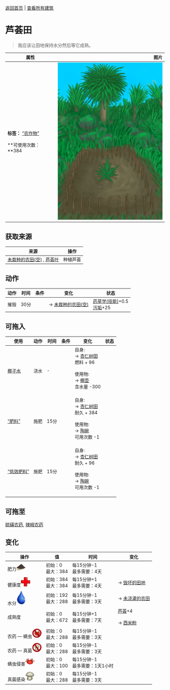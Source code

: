 [返回首页](index.md)   |  [查看所有建筑](building.md)
# 芦荟田  
> 我应该让田地保持水分然后等它成熟。  
  
  属性  |   图片   
 ----  |  ----:   
 **标签：**	[“农作物”](tag_Crop.md)<br><br>**可使用次数：**384  |  ![](Sprite/CropPlotGrowing.png)   
  
## 获取来源  
来源  |  操作  
----  |  ----  
[未栽种的农田(空)](CropPlotEmpty.md) , [芦荟叶](AloeVeraLeaf.md)  |  种植芦荟  
## 动作  
动作  |  时间  |  条件  |  变化  |  状态  
----  |  ----  |  ----  |  ----  |  ----  
摧毁  |  30分  |    |  → [未栽种的农田(空)](CropPlotEmpty.md)<br>  |  [药草学(技能)](Skill_Herbology.md)+0.5<br>[污垢](Filth.md)+25  
## 可拖入  
使用  |  动作  |  时间  |  条件  |  变化  |  状态  
----  |  ----  |  ----  |  ----  |  ----  |  ----  
[椰子水](LQ_CoconutWater.md)  |  浇水  |  -  |    |  自身:<br>→ [杏仁树田](CropPlotAlmondTree.md)<br>燃料 + 96<br><br>使用物:<br>→ [椰壶](CoconutFlask.md)<br>含水量  -300<br><br>  |    
[“肥料”](tag_Fertilizer.md)  |  施肥  |  15分  |    |  自身:<br>→ [杏仁树田](CropPlotAlmondTree.md)<br>耐久 + 384<br><br>使用物:<br>→ [陶碗](ClayBowl.md)<br>可用次数  -1<br><br>  |    
[“低效肥料”](tag_FertilizerWeak.md)  |  施肥  |  15分  |    |  自身:<br>→ [杏仁树田](CropPlotAlmondTree.md)<br>耐久 + 96<br><br>使用物:<br>→ [陶碗](ClayBowl.md)<br>可用次数  -1<br><br>  |    
## 可拖至  
[硫磺农药](LQ_PesticideBrimstone.md), [辣椒农药](LQ_PesticideChilli.md)  
## 变化  
操作  |  值  |  时间  |  变化  
----  |  ----  |  ----  |  ----  
肥力<img decoding="async" src="Sprite/FineDirt.png" style="width:30px;">  |  初始：0<br>最大：384  |  每15分钟-1<br>最多需要：4天  |    
健康度<img decoding="async" src="Sprite/Health.png" style="width:30px;">  |  初始：384<br>最大：384  |  每15分钟+1<br>最多需要：4天  |  → [毁坏的田地](CropPlotRuined.md)  
水分<img decoding="async" src="Sprite/Thirst.png" style="width:30px;">  |  初始：192<br>最大：288  |  每15分钟-1<br>最多需要：3天  |  → [未浇灌的农田](CropPlotDry.md)  
成熟度  |  初始：0<br>最大：672  |  每15分钟+1<br>最多需要：7天  |  [芦荟](AloeVera.md)+4 <br><br>→ [西米粉](SagoFlour.md)  
农药 — 螨虫<img decoding="async" src="Sprite/MitesNot.png" style="width:30px;">  |  初始：0<br>最大：288  |  每15分钟-1<br>最多需要：3天  |    
农药 — 真菌<img decoding="async" src="Sprite/FungiNot.png" style="width:30px;">  |  初始：0<br>最大：288  |  每15分钟-1<br>最多需要：3天  |    
螨虫侵害<img decoding="async" src="Sprite/Mites.png" style="width:30px;">  |  初始：0<br>最大：100  |  每15分钟-1<br>最多需要：1天1小时  |    
真菌感染<img decoding="async" src="Sprite/SaturationMushrooms.png" style="width:30px;">  |  初始：0<br>最大：288  |  每15分钟-1<br>最多需要：3天  |    
